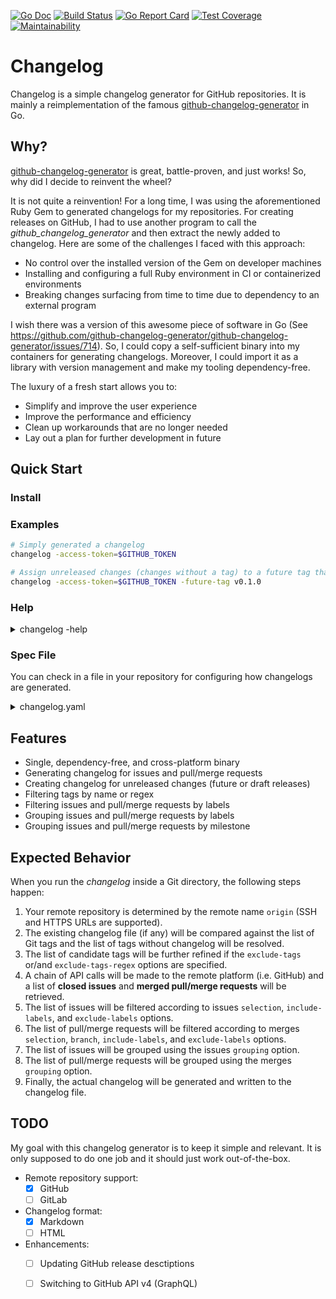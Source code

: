 [![Go Doc][godoc-image]][godoc-url]
[![Build Status][workflow-image]][workflow-url]
[![Go Report Card][goreport-image]][goreport-url]
[![Test Coverage][coverage-image]][coverage-url]
[![Maintainability][maintainability-image]][maintainability-url]

# Changelog

Changelog is a simple changelog generator for GitHub repositories.
It is mainly a reimplementation of the famous [github-changelog-generator](https://github.com/github-changelog-generator/github-changelog-generator) in Go.

## Why?

[github-changelog-generator](https://github.com/github-changelog-generator/github-changelog-generator) is great, battle-proven, and just works! So, why did I decide to reinvent the wheel?

It is not quite a reinvention!
For a long time, I was using the aforementioned Ruby Gem to generated changelogs for my repositories.
For creating releases on GitHub, I had to use another program to call the *github_changelog_generator* and then extract the newly added to changelog.
Here are some of the challenges I faced with this approach:

  - No control over the installed version of the Gem on developer machines
  - Installing and configuring a full Ruby environment in CI or containerized environments
  - Breaking changes surfacing from time to time due to dependency to an external program

I wish there was a version of this awesome piece of software in Go
(See https://github.com/github-changelog-generator/github-changelog-generator/issues/714).
So, I could copy a self-sufficient binary into my containers for generating changelogs.
Moreover, I could import it as a library with version management and make my tooling dependency-free.

The luxury of a fresh start allows you to:

  - Simplify and improve the user experience
  - Improve the performance and efficiency
  - Clean up workarounds that are no longer needed
  - Lay out a plan for further development in future

## Quick Start

### Install

### Examples

```bash
# Simply generated a changelog
changelog -access-token=$GITHUB_TOKEN

# Assign unreleased changes (changes without a tag) to a future tag that has not been yet created.
changelog -access-token=$GITHUB_TOKEN -future-tag v0.1.0
```

### Help

<details>
  <summary>changelog -help</summary>

```
  changelog is a simple command-line tool for generating changelogs based on issues and pull/merge requests.
  It assumes the remote repository name is origin.

  Supported Remote Repositories:

    • GitHub (github.com)

  Usage: changelog [flags]

  Flags:

    -help                         Show the help text
    -version                      Print the version number

    -access-token                 The OAuth access token for making API calls
                                  The default value is read from the CHANGELOG_ACCESS_TOKEN environment variable

    -file                         The output file for the generated changelog (default: CHANGELOG.md)
    -base                         An optional file for appending the generated changelog to it 
                                  This option can only be used when generating the changelog for the first time
    -print                        Print the generated changelong to STDOUT (default: false)
                                  If this option is enabled, all logs will be disabled
    -verbose                      Show the vervbosity logs (default: false)

    -from-tag                     Changelog will be generated for all changes after this tag (default: last tag on changelog)
    -to-tag                       Changelog will be generated for all changes before this tag (default: last git tag)
    -future-tag                   A future tag for all unreleased changes (changes after the last git tag) 
    -exclude-tags                 These tags will be excluded from changelog 
    -exclude-tags-regex           A POSIX-compliant regex for excluding certain tags from changelog 

    -issues-selection             Include closed issues in changelog (values: none|all|labeled) (default: all)
    -issues-include-labels        Include issues with these labels 
    -issues-exclude-labels        Exclude issues with these labels (default: duplicate,invalid,question,wontfix)
    -issues-grouping              Grouping style for issues (values: simple|milestone|label) (default: label)
    -issues-summary-labels        Labels for summary group (default: summary,release-summary)
    -issues-removed-labels        Labels for removed group (default: removed)
    -issues-breaking-labels       Labels for breaking group (default: breaking,backward-incompatible)
    -issues-deprecated-labels     Labels for deprecated group (default: deprecated)
    -issues-feature-labels        Labels for feature group (default: feature)
    -issues-enhancement-labels    Labels for enhancement group (default: enhancement)
    -issues-bug-labels            Labels for bug group (default: bug)
    -issues-security-labels       Labels for security group (default: security)

    -merges-selection             Include merged pull/merge requests in changelog (values: none|all|labeled) (default: all)
    -merges-branch                Include pull/merge requests merged into this branch (default: default remote branch)
    -merges-include-labels        Include merges with these labels 
    -merges-exclude-labels        Exclude merges with these labels 
    -merges-grouping              Grouping style for pull/merge requests (values: simple|milestone|label) (default: simple)
    -merges-summary-labels        Labels for summary group 
    -merges-removed-labels        Labels for removed group 
    -merges-breaking-labels       Labels for breaking group 
    -merges-deprecated-labels     Labels for deprecated group 
    -merges-feature-labels        Labels for feature group 
    -merges-enhancement-labels    Labels for enhancement group 
    -merges-bug-labels            Labels for bug group 
    -merges-security-labels       Labels for security group 

    -release-url                  An external release URL with the '{tag}' placeholder for the release tag

  Examples:

    changelog
    changelog -access-token=<your-access-token>
```
</details>

### Spec File

You can check in a file in your repository for configuring how changelogs are generated.

<details>
  <summary>changelog.yaml</summary>

```yaml
general:
  file: CHANGELOG.md
  base: HISTORY.md
  print: true
  verbose: false

tags:
  exclude: [ prerelease, candidate ]
  exclude-regex: (.*)-(alpha|beta)

issues:
  selection: labeled
  include-labels: [ breaking, bug, defect, deprecated, enhancement, feature, highlight, improvement, incompatible, privacy, removed, security, summary ]
  exclude-labels: [ documentation, duplicate, invalid, question, wontfix ]
  grouping: milestone
  summary-labels: [ summary, highlight ]
  removed-labels: [ removed ]
  breaking-labels: [ breaking, incompatible ]
  deprecated-labels: [ deprecated ]
  feature-labels: [ feature ]
  enhancement-labels: [ enhancement, improvement ]
  bug-labels: [ bug, defect ]
  security-labels: [ security, privacy ]

merges:
  selection: labeled
  branch: production
  include-labels: [ breaking, bug, defect, deprecated, enhancement, feature, highlight, improvement, incompatible, privacy, removed, security, summary ]
  exclude-labels: [ documentation, duplicate, invalid, question, wontfix ]
  grouping: label
  summary-labels: [ summary, highlight ]
  removed-labels: [ removed ]
  breaking-labels: [ breaking, incompatible ]
  deprecated-labels: [ deprecated ]
  feature-labels: [ feature ]
  enhancement-labels: [ enhancement, improvement ]
  bug-labels: [ bug, defect ]
  security-labels: [ security, privacy ]

content:
  release-url: https://storage.artifactory.com/project/releases/{tag}
```
</details>

## Features

  - Single, dependency-free, and cross-platform binary
  - Generating changelog for issues and pull/merge requests
  - Creating changelog for unreleased changes (future or draft releases)
  - Filtering tags by name or regex
  - Filtering issues and pull/merge requests by labels
  - Grouping issues and pull/merge requests by labels
  - Grouping issues and pull/merge requests by milestone

## Expected Behavior

When you run the _changelog_ inside a Git directory, the following steps happen:

  1. Your remote repository is determined by the remote name `origin` (SSH and HTTPS URLs are supported).
  1. The existing changelog file (if any) will be compared against the list of Git tags and the list of tags without changelog will be resolved.
  1. The list of candidate tags will be further refined if the `exclude-tags` or/and `exclude-tags-regex` options are specified.
  1. A chain of API calls will be made to the remote platform (i.e. GitHub) and a list of **closed issues** and **merged pull/merge requests** will be retrieved.
  1. The list of issues will be filtered according to issues `selection`, `include-labels`, and `exclude-labels` options.
  1. The list of pull/merge requests will be filtered according to merges `selection`, `branch`, `include-labels`, and `exclude-labels` options.
  1. The list of issues will be grouped using the issues `grouping` option.
  1. The list of pull/merge requests will be grouped using the merges `grouping` option.
  1. Finally, the actual changelog will be generated and written to the changelog file.

## TODO

My goal with this changelog generator is to keep it simple and relevant.
It is only supposed to do one job and it should just work out-of-the-box.

  - Remote repository support:
    - [x] GitHub
    - [ ] GitLab
  - Changelog format:
    - [x] Markdown
    - [ ] HTML
  - Enhancements:
    - [ ] Updating GitHub release desctiptions
    - [ ] Switching to GitHub API v4 (GraphQL)


[godoc-url]: https://pkg.go.dev/github.com/moorara/changelog
[godoc-image]: https://godoc.org/github.com/moorara/changelog?status.svg
[workflow-url]: https://github.com/moorara/changelog/actions
[workflow-image]: https://github.com/moorara/changelog/workflows/Main/badge.svg
[goreport-url]: https://goreportcard.com/report/github.com/moorara/changelog
[goreport-image]: https://goreportcard.com/badge/github.com/moorara/changelog
[coverage-url]: https://codeclimate.com/github/moorara/changelog/test_coverage
[coverage-image]: https://api.codeclimate.com/v1/badges/698f0cb8dc342903b2ba/test_coverage
[maintainability-url]: https://codeclimate.com/github/moorara/changelog/maintainability
[maintainability-image]: https://api.codeclimate.com/v1/badges/698f0cb8dc342903b2ba/maintainability

